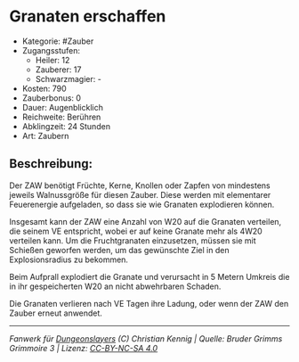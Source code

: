 # Granaten erschaffen

- Kategorie: #Zauber
- Zugangsstufen:
  - Heiler: 12
  - Zauberer: 17
  - Schwarzmagier: -
- Kosten: 790
- Zauberbonus: 0
- Dauer: Augenblicklich
- Reichweite: Berühren
- Abklingzeit: 24 Stunden
- Art: Zaubern

## Beschreibung:

Der ZAW benötigt Früchte, Kerne, Knollen oder Zapfen von mindestens jeweils Walnussgröße für diesen Zauber. Diese werden mit elementarer Feuerenergie aufgeladen, so dass sie wie Granaten explodieren können.

Insgesamt kann der ZAW eine Anzahl von W20 auf die Granaten verteilen, die seinem VE entspricht, wobei er auf keine Granate mehr als 4W20 verteilen kann. Um die Fruchtgranaten einzusetzen, müssen sie mit Schießen geworfen werden, um das gewünschte Ziel in den Explosionsradius zu bekommen.

Beim Aufprall explodiert die Granate und verursacht in 5 Metern Umkreis die in ihr gespeicherten W20 an nicht abwehrbaren Schaden.

Die Granaten verlieren nach VE Tagen ihre Ladung, oder wenn der ZAW den Zauber erneut anwendet.

---

_Fanwerk für [Dungeonslayers](https://www.dungeonslayers.net/) (C) Christian Kennig | Quelle: Bruder Grimms Grimmoire 3 | Lizenz: [CC-BY-NC-SA 4.0](https://creativecommons.org/licenses/by-nc-sa/4.0/deed.de)_
